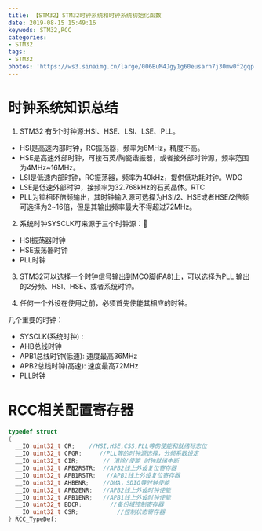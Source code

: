 ```yaml
---
title: 【STM32】STM32时钟系统和时钟系统初始化函数
date: 2019-08-15 15:49:16
keywods: STM32,RCC
categories: 
- STM32
tags: 
- STM32
photos: 'https://ws3.sinaimg.cn/large/006BuM4Jgy1g60eusarn7j30mw0f2gqp.jpg'
---
```

# 时钟系统知识总结

1. STM32 有5个时钟源:HSI、HSE、LSI、LSE、PLL。
- HSI是高速内部时钟，RC振荡器，频率为8MHz，精度不高。
- HSE是高速外部时钟，可接石英/陶瓷谐振器，或者接外部时钟源，频率范围为4MHz~16MHz。
- LSI是低速内部时钟，RC振荡器，频率为40kHz，提供低功耗时钟。WDG
- LSE是低速外部时钟，接频率为32.768kHz的石英晶体。RTC 
- PLL为锁相环倍频输出，其时钟输入源可选择为HSI/2、HSE或者HSE/2倍频可选择为2~16倍，但是其输出频率最大不得超过72MHz。

2. 系统时钟SYSCLK可来源于三个时钟源：        
- HSI振荡器时钟
- HSE振荡器时钟
- PLL时钟

3. STM32可以选择一个时钟信号输出到MCO脚(PA8)上，可以选择为PLL
  输出的2分频、HSI、HSE、或者系统时钟。

4. 任何一个外设在使用之前，必须首先使能其相应的时钟。

几个重要的时钟：

- SYSCLK(系统时钟) :
- AHB总线时钟
- APB1总线时钟(低速): 速度最高36MHz
- APB2总线时钟(高速): 速度最高72MHz
- PLL时钟

# RCC相关配置寄存器
```C
typedef struct
{
  __IO uint32_t CR;    //HSI,HSE,CSS,PLL等的使能和就绪标志位 
  __IO uint32_t CFGR;     //PLL等的时钟源选择，分频系数设定
  __IO uint32_t CIR;       // 清除/使能 时钟就绪中断
  __IO uint32_t APB2RSTR;  //APB2线上外设复位寄存器
  __IO uint32_t APB1RSTR;   //APB1线上外设复位寄存器
  __IO uint32_t AHBENR;    //DMA，SDIO等时钟使能
  __IO uint32_t APB2ENR;   //APB2线上外设时钟使能
  __IO uint32_t APB1ENR;   //APB1线上外设时钟使能
  __IO uint32_t BDCR;        //备份域控制寄存器
  __IO uint32_t CSR;           //控制状态寄存器
} RCC_TypeDef;
```
